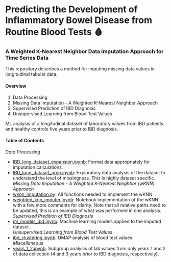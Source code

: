 # Predicting the Development of Inflammatory Bowel Disease from Routine Blood Tests 🩸
### A Weighted K-Nearest Neighbor Data Imputation Approach for Time Series Data

This repository describes a method for imputing missing data values in longitudinal tabular data.

#### Overview
1. Data Processing
2. Missing Data Imputation - A Weighted K-Nearest Neighbor Approach
3. Supervised Prediction of IBD Diagnosis
4. Unsupervised Learning from Blood Test Values

ML analysis of a longitudinal dataset of laboratory values from IBD patients and healthy controls five years prior to IBD diagnosis. <br>
#### Table of Contents 
*Data Processing*
- [IBD_long_dataset_expansion.ipynb](IBD_long_dataset_expansion.ipynb): Format data appropriately for imputation calculations.
- [IBD_long_dataset_prep.ipynb](IBD_long_dataset_prep.ipynb): Exploratory data analysis of the dataset to understand the level of missingness. This is highly dataset specific.<br>
*Missing Data Imputation - A Weighted K-Nearest Neighbor (wKNN) Approach*
- [wknn_imputation.py](wknn_imputation.py): All functions needed to implement the wKNN
- [weighted_knn_imputer.ipynb](weighted_knn_imputer.ipynb): Notebook implementation of the wKNN with a few more comments for clarity. Note that all relative paths need to be updated, this is an example of what was performed in one analysis.<br>
*Supervised Predition of IBD Diagnosis*
- [ml_models_ibd.ipynb](ml_models_ibd.ipynb): Machine learning models applied to the imputed dataset.<br>
*Unsupervised Learning from Blood Test Values*
- [ibd_clustering.ipynb](ibd_clustering.ipynb): UMAP analysis of blood test values <br>
*Miscellaneous*
- [years_1_2.ipynb](years_1_2.ipynb): Subgroup analysis of lab values from only years 1 and 2 of data collection (4 and 3 years prior to IBD diagnosis, respectively). 


